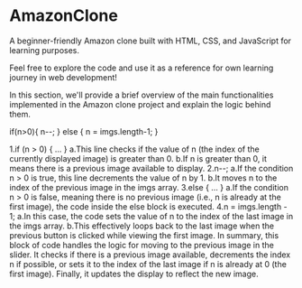# AmazonClone

A beginner-friendly Amazon clone built with HTML, CSS, and JavaScript for learning purposes.

Feel free to explore the code and use it as a reference for own learning journey in web development!

In this section, we'll provide a brief overview of the main functionalities implemented in the Amazon clone project and explain the logic behind them.

if(n>0){
    n--;
  } else {
    n = imgs.length-1;
  }
  
1.if (n > 0) { ... }
  a.This line checks if the value of n (the index of the currently displayed image) is 
    greater than 0.
  b.If n is greater than 0, it means there is a previous image available to display.
2.n--;
  a.If the condition n > 0 is true, this line decrements the value of n by 1.
  b.It moves n to the index of the previous image in the imgs array.
3.else { ... }
  a.If the condition n > 0 is false, meaning there is no previous image (i.e., n is 
    already at the first image), the code inside the else block is executed.
4.n = imgs.length - 1;
  a.In this case, the code sets the value of n to the index of the last image in the 
    imgs array.
  b.This effectively loops back to the last image when the previous button is clicked 
    while viewing the first image.
In summary, this block of code handles the logic for moving to the previous image in the slider. It checks if there is a previous image available, decrements the index n if possible, or sets it to the index of the last image if n is already at 0 (the first image). Finally, it updates the display to reflect the new image.



 
